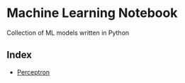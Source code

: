 # Machine Learning Notebook

Collection of ML models written in Python 

## Index

- [Perceptron](perceptron/)

